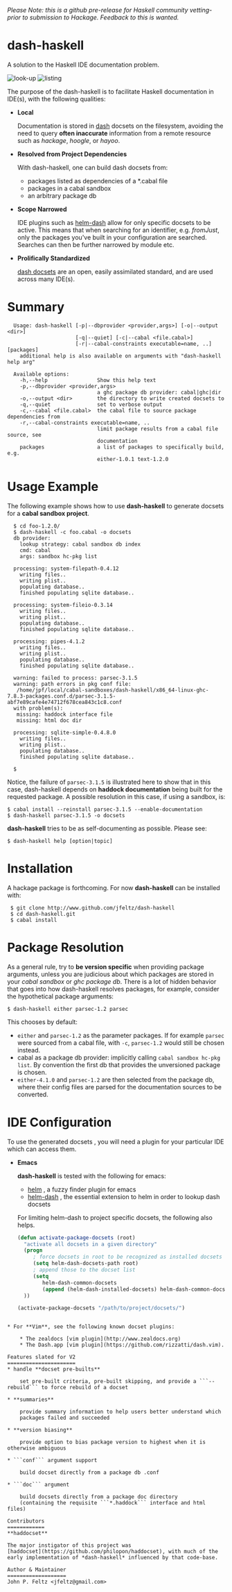 *Please Note: this is a github pre-release for Haskell community vetting-
prior to submission to Hackage. Feedback to this is wanted.*

dash-haskell
============
A solution to the Haskell IDE documentation problem.
                              
  ![look-up](/img/lookup.png?raw=true)
  ![listing](/img/listing.png?raw=true)

The purpose of the dash-haskell is to facilitate Haskell documentation in IDE(s), with the following qualities:
  
  * **Local**

    Documentation is stored in [dash](http://kapeli.com/dash) docsets on the filesystem,
    avoiding the need to query **often inaccurate** information from a remote resource such as *hackage*,
    *hoogle*, or *hayoo*.
    
  * **Resolved from Project Dependencies**

    With dash-haskell, one can build dash docsets from:
     * packages listed as dependencies of a *.cabal file
     * packages in a cabal sandbox
     * an arbitrary package db

  * **Scope Narrowed**
    
    IDE plugins such as [helm-dash](https://github.com/areina/helm-dash)
    allow for only specific docsets to be active. This means that
    when searching for an identifier, e.g. *fromJust*, only the
    packages you've built in your configuration are searched. Searches
    can then be further narrowed by module etc.

  * **Prolifically Standardized** 

    [dash docsets](http://kapeli.com/dash) are an open, easily assimilated standard, and
    are used across many IDE(s).

Summary
=======
```
  Usage: dash-haskell [-p|--dbprovider <provider,args>] [-o|--output <dir>]
                      [-q|--quiet] [-c|--cabal <file.cabal>]
                      [-r|--cabal-constraints executable=name, ..] [packages]
    additional help is also available on arguments with "dash-haskell help arg"

  Available options:
    -h,--help                Show this help text
    -p,--dbprovider <provider,args>
                             a ghc package db provider: cabal|ghc|dir
    -o,--output <dir>        the directory to write created docsets to
    -q,--quiet               set to verbose output
    -c,--cabal <file.cabal>  the cabal file to source package dependencies from 
    -r,--cabal-constraints executable=name, ..
                             limit package results from a cabal file source, see
                             documentation
    packages                 a list of packages to specifically build, e.g.
                             either-1.0.1 text-1.2.0
```

Usage Example
=============
The following example shows how to use **dash-haskell** to generate
docsets for a **cabal sandbox project**.

```
  $ cd foo-1.2.0/ 
  $ dash-haskell -c foo.cabal -o docsets 
  db provider:
    lookup strategy: cabal sandbox db index
    cmd: cabal
    args: sandbox hc-pkg list

  processing: system-filepath-0.4.12
    writing files..
    writing plist..
    populating database..
    finished populating sqlite database..

  processing: system-fileio-0.3.14
    writing files..
    writing plist..
    populating database..
    finished populating sqlite database..

  processing: pipes-4.1.2
    writing files..
    writing plist..
    populating database..
    finished populating sqlite database..

  warning: failed to process: parsec-3.1.5
  warning: path errors in pkg conf file:
   /home/jpf/local/cabal-sandboxes/dash-haskell/x86_64-linux-ghc-7.8.3-packages.conf.d/parsec-3.1.5-abf7e89cafe4e74712f678cea843c1c8.conf
  with problem(s):
   missing: haddock interface file
   missing: html doc dir

  processing: sqlite-simple-0.4.8.0
    writing files..
    writing plist..
    populating database..
    finished populating sqlite database..

  $

```

Notice, the failure of ```parsec-3.1.5``` is illustrated here to show that
in this case, dash-haskell depends on **haddock documentation** being built for
the requested package.
A possible resolution in this case, if using a sandbox, is:

```
$ cabal install --reinstall parsec-3.1.5 --enable-documentation
$ dash-haskell parsec-3.1.5 -o docsets
```

**dash-haskell** tries to be as self-documenting as possible. Please see:
```
$ dash-haskell help [option|topic]
```

Installation
============
A hackage package is forthcoming. For now **dash-haskell** can be installed with:
```
 $ git clone http://www.github.com/jfeltz/dash-haskell
 $ cd dash-haskell.git 
 $ cabal install 
```

Package Resolution
==================

As a general rule, try to **be version specific** when providing package arguments,
unless you are judicious about which packages are stored in your *cabal sandbox* or *ghc package db*. 
There is a lot of hidden behavior that goes into how dash-haskell resolves packages, 
for example, consider the hypothetical package arguments:
```
$ dash-haskell either parsec-1.2 parsec
```
This chooses by default:

* ```either``` and ```parsec-1.2``` as the parameter packages. 
  If for example ```parsec``` were sourced from a cabal file, with ```-c```, 
  ```parsec-1.2``` would still be chosen instead. 
* cabal as a package db provider:
  implicitly calling ```cabal sandbox hc-pkg list```.
  By convention the first db that provides the unversioned package is chosen.
* ```either-4.1.0``` and ```parsec-1.2``` are then selected from the package db,
where their config files are parsed for the documentation sources to be converted. 

IDE Configuration
=================
To use the generated docsets , you will need a plugin for your particular IDE which can access
them.

* **Emacs**

  **dash-haskell** is tested with the following for emacs:

  * [helm](https://github.com/emacs-helm/helm) , a fuzzy finder plugin for emacs
  * [helm-dash](https://github.com/areina/helm-dash) , the essential extension to helm in order to lookup dash docsets

  For limiting helm-dash to project specific docsets, the following also helps. 

  ```lisp
  (defun activate-package-docsets (root) 
    "activate all docsets in a given directory"
    (progn
       ; force docsets in root to be recognized as installed docsets
       (setq helm-dash-docsets-path root) 
       ; append those to the docset list
       (setq
          helm-dash-common-docsets
          (append (helm-dash-installed-docsets) helm-dash-common-docsets ))
    ))
  ```

  ```lisp
  (activate-package-docsets "/path/to/project/docsets/")
```

* For **Vim**, see the following known docset plugins:

    * The zealdocs [vim plugin](http://www.zealdocs.org)
    * The Dash.app [vim plugin](https://github.com/rizzatti/dash.vim).

Features slated for V2
======================
* handle **docset pre-builts**

    set pre-built criteria, pre-built skipping, and provide a ```--rebuild``` to force rebuild of a docset

* **summaries**

    provide summary information to help users better understand which
    packages failed and succeeded

* **version biasing** 

    provide option to bias package version to highest when it is otherwise ambiguous

* ```conf``` argument support 

    build docset directly from a package db .conf 

* ```doc``` argument 

    build docsets directly from a package doc directory 
    (containing the requisite ```*.haddock``` interface and html files)

Contributors
============
**haddocset**

The major instigator of this project was
[haddocset](https://github.com/philopon/haddocset), with much of the
early implementation of *dash-haskell* influenced by that code-base.

Author & Maintainer
===================
John P. Feltz <jfeltz@gmail.com>
